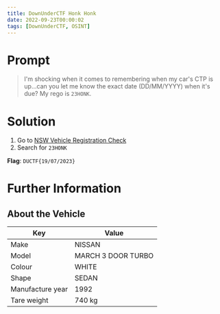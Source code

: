```yaml
---
title: DownUnderCTF Honk Honk
date: 2022-09-23T00:00:02
tags: [DownUnderCTF, OSINT]
---
```

# Prompt
> I'm shocking when it comes to remembering when my car's CTP is up...can you let me know the exact date (DD/MM/YYYY) when it's due? My rego is `23HONK`.

# Solution
1. Go to [NSW Vehicle Registration Check](https://free-rego-check.service.nsw.gov.au/)
1. Search for `23HONK`

**Flag**: `DUCTF{19/07/2023}`

# Further Information
## About the Vehicle
Key | Value
---|---
Make | NISSAN
Model | MARCH 3 DOOR TURBO
Colour | WHITE
Shape | SEDAN
Manufacture year | 1992
Tare weight | 740 kg